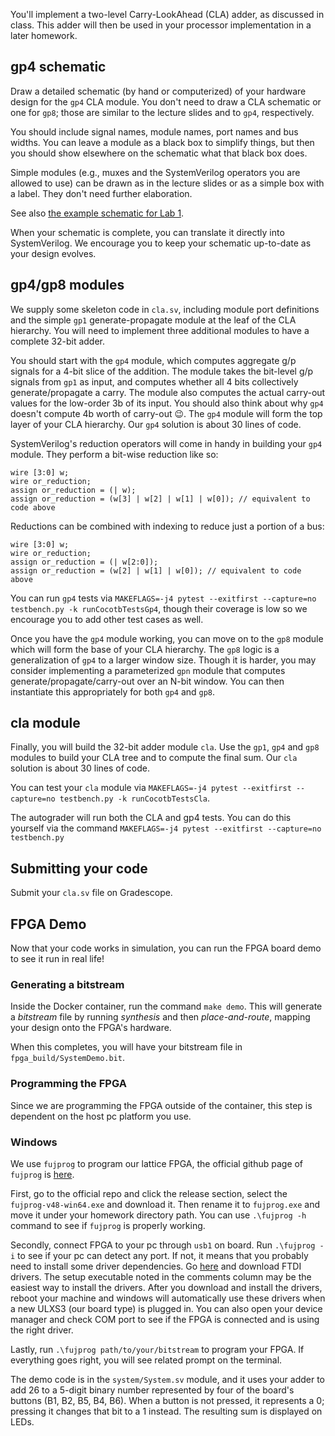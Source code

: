 You'll implement a two-level Carry-LookAhead (CLA) adder, as discussed in class. This adder will then be used in your processor implementation in a later homework.

## gp4 schematic

Draw a detailed schematic (by hand or computerized) of your hardware design for the `gp4` CLA module. You don't need to draw a CLA schematic or one for `gp8`; those are similar to the lecture slides and to `gp4`, respectively.

You should include signal names, module names, port names and bus widths. You can leave a module as a black box to simplify things, but then you should show elsewhere on the schematic what that black box does.

Simple modules (e.g., muxes and the SystemVerilog operators you are allowed to use) can be drawn as in the lecture slides or as a simple box with a label. They don't need further elaboration.

See also [the example schematic for Lab 1](../hw1-systemverilog/hw1-schematic.pdf).

When your schematic is complete, you can translate it directly into SystemVerilog. We encourage you to keep your schematic up-to-date as your design evolves.


## gp4/gp8 modules

We supply some skeleton code in `cla.sv`, including module port definitions and the simple `gp1` generate-propagate module at the leaf of the CLA hierarchy. You will need to implement three additional modules to have a complete 32-bit adder.

You should start with the `gp4` module, which computes aggregate g/p signals for a 4-bit slice of the addition. The module takes the bit-level g/p signals from `gp1` as input, and computes whether all 4 bits collectively generate/propagate a carry. The module also computes the actual carry-out values for the low-order 3b of its input. You should also think about why `gp4` doesn't compute 4b worth of carry-out 😉. The `gp4` module will form the top layer of your CLA hierarchy. Our `gp4` solution is about 30 lines of code.

SystemVerilog's reduction operators will come in handy in building your `gp4` module. They perform a bit-wise reduction like so:
```
wire [3:0] w;
wire or_reduction;
assign or_reduction = (| w);
assign or_reduction = (w[3] | w[2] | w[1] | w[0]); // equivalent to code above
```
Reductions can be combined with indexing to reduce just a portion of a bus:
```
wire [3:0] w;
wire or_reduction;
assign or_reduction = (| w[2:0]);
assign or_reduction = (w[2] | w[1] | w[0]); // equivalent to code above
```

You can run `gp4` tests via `MAKEFLAGS=-j4 pytest --exitfirst --capture=no testbench.py -k runCocotbTestsGp4`, though their coverage is low so we encourage you to add other test cases as well.

Once you have the `gp4` module working, you can move on to the `gp8` module which will form the base of your CLA hierarchy. The `gp8` logic is a generalization of `gp4` to a larger window size. Though it is harder, you may consider implementing a parameterized `gpn` module that computes generate/propagate/carry-out over an N-bit window. You can then instantiate this appropriately for both `gp4` and `gp8`.

## cla module

Finally, you will build the 32-bit adder module `cla`. Use the `gp1`, `gp4` and `gp8` modules to build your CLA tree and to compute the final sum. Our `cla` solution is about 30 lines of code.

You can test your `cla` module via `MAKEFLAGS=-j4 pytest --exitfirst --capture=no testbench.py -k runCocotbTestsCla`.

The autograder will run both the CLA and gp4 tests. You can do this yourself via the command `MAKEFLAGS=-j4 pytest --exitfirst --capture=no testbench.py`

## Submitting your code

Submit your `cla.sv` file on Gradescope.

## FPGA Demo

Now that your code works in simulation, you can run the FPGA board demo to see it run in real life! 

### Generating a bitstream

Inside the Docker container, run the command `make demo`. This will generate a *bitstream* file by running *synthesis* and then *place-and-route*, mapping your design onto the FPGA's hardware.

When this completes, you will have your bitstream file in `fpga_build/SystemDemo.bit`.

### Programming the FPGA

Since we are programming the FPGA outside of the container, this step is dependent on the host pc platform you use.

### Windows

We use `fujprog` to program our lattice FPGA, the official github page of `fujprog` is [here](https://github.com/kost/fujprog). 

First, go to the official repo and click the release section, select the `fujprog-v48-win64.exe` and download it.
Then rename it to `fujprog.exe` and move it under your homework directory path.
You can use `.\fujprog -h` command to see if `fujprog` is properly working.

Secondly, connect FPGA to your pc through `usb1` on board. 
Run `.\fujprog -i` to see if your pc can detect any port. 
If not, it means that you probably need to install some driver dependencies.
Go [here](https://ftdichip.com/drivers/d2xx-drivers/) and download FTDI drivers. The setup executable noted in the comments column may be the easiest way to install the drivers.
After you download and install the drivers, reboot your machine and windows will automatically use these drivers when a new ULXS3 (our board type) is plugged in.
You can also open your device manager and check COM port to see if the FPGA is connected and is using the right driver.

Lastly, run `.\fujprog path/to/your/bitstream` to program your FPGA. If everything goes right, you will see related prompt on the terminal.

The demo code is in the `system/System.sv` module, and it uses your adder to add 26 to a 5-digit binary number represented by four of the board's buttons (B1, B2, B5, B4, B6). When a button is not pressed, it represents a 0; pressing it changes that bit to a 1 instead. The resulting sum is displayed on LEDs.
